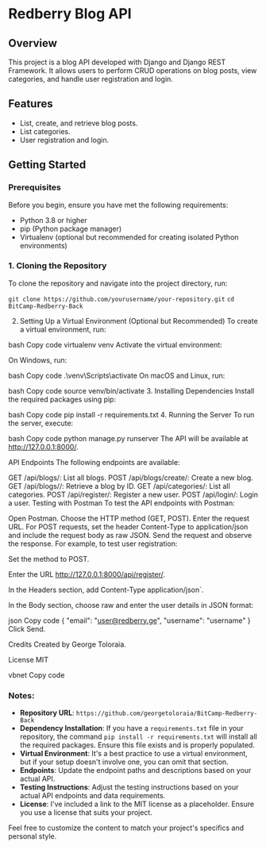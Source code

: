 # Redberry Blog API

## Overview

This project is a blog API developed with Django and Django REST Framework. It allows users to perform CRUD operations on blog posts, view categories, and handle user registration and login.

## Features

- List, create, and retrieve blog posts.
- List categories.
- User registration and login.

## Getting Started

### Prerequisites

Before you begin, ensure you have met the following requirements:

- Python 3.8 or higher
- pip (Python package manager)
- Virtualenv (optional but recommended for creating isolated Python environments)

### 1. Cloning the Repository

To clone the repository and navigate into the project directory, run:

`git clone https://github.com/yourusername/your-repository.git`
`cd BitCamp-Redberry-Back`


2. Setting Up a Virtual Environment (Optional but Recommended)
To create a virtual environment, run:

bash
Copy code
virtualenv venv
Activate the virtual environment:

On Windows, run:

bash
Copy code
.\venv\Scripts\activate
On macOS and Linux, run:

bash
Copy code
source venv/bin/activate
3. Installing Dependencies
Install the required packages using pip:

bash
Copy code
pip install -r requirements.txt
4. Running the Server
To run the server, execute:

bash
Copy code
python manage.py runserver
The API will be available at http://127.0.0.1:8000/.

API Endpoints
The following endpoints are available:

GET /api/blogs/: List all blogs.
POST /api/blogs/create/: Create a new blog.
GET /api/blogs/<id>/: Retrieve a blog by ID.
GET /api/categories/: List all categories.
POST /api/register/: Register a new user.
POST /api/login/: Login a user.
Testing with Postman
To test the API endpoints with Postman:

Open Postman.
Choose the HTTP method (GET, POST).
Enter the request URL.
For POST requests, set the header Content-Type to application/json and include the request body as raw JSON.
Send the request and observe the response.
For example, to test user registration:

Set the method to POST.

Enter the URL http://127.0.0.1:8000/api/register/.

In the Headers section, add Content-Type application/json`.

In the Body section, choose raw and enter the user details in JSON format:

json
Copy code
{
"email": "user@redberry.ge",
"username": "username"
}
Click Send.

Credits
Created by George Toloraia.

License
MIT

vbnet
Copy code

### Notes:

- **Repository URL**:  `https://github.com/georgetoloraia/BitCamp-Redberry-Back`
- **Dependency Installation**: If you have a `requirements.txt` file in your repository, the command `pip install -r requirements.txt` will install all the required packages. Ensure this file exists and is properly populated.
- **Virtual Environment**: It's a best practice to use a virtual environment, but if your setup doesn't involve one, you can omit that section.
- **Endpoints**: Update the endpoint paths and descriptions based on your actual API.
- **Testing Instructions**: Adjust the testing instructions based on your actual API endpoints and data requirements.
- **License**: I've included a link to the MIT license as a placeholder. Ensure you use a license that suits your project.

Feel free to customize the content to match your project's specifics and personal style.
